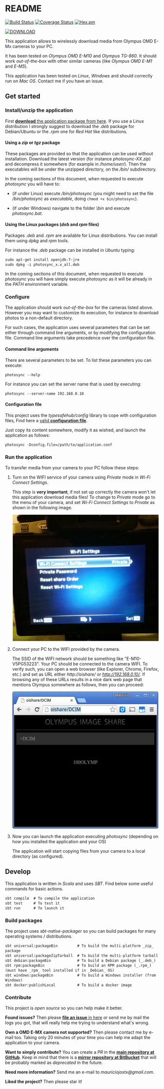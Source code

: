 # README

[![Build Status](https://api.travis-ci.org/mauriciojost/olympus-photosync.svg)](https://travis-ci.org/mauriciojost/olympus-photosync) [![Coverage Status](https://coveralls.io/repos/github/mauriciojost/olympus-photosync/badge.svg?branch=master)](https://coveralls.io/github/mauriciojost/olympus-photosync?branch=master) [![Hex.pm](https://img.shields.io/hexpm/l/plug.svg)](/LICENSE.md)

[![DOWNLOAD](https://img.shields.io/badge/DOWNLOAD-HERE-88bbaa.svg)](https://bitbucket.org/mauriciojost/olympus-photosync/downloads)

This application allows to wirelessly download media from Olympus OMD E-Mx cameras to your PC.

It has been tested on _Olympus OMD E-M10_ and _Olympus TG-860_. It should work _out-of-the-box_ with other similar cameras (like _Olympus OMD E-M1_ and _E-M5_).

This application has been tested on _Linux_, _Windows_ and should correctly run on _Mac OS_. Contact me if you have an issue.

## Get started

### Install/unzip the application 

First [**download** the application package from here](https://bitbucket.org/mauriciojost/olympus-photosync/downloads). If you use a Linux distribution I strongly suggest to download the _.deb_ package for Debian/Ubuntu or the _.rpm_ one for _Red Hat_ like distributions.

#### Using a _zip_ or _tgz_ package

These packages are provided so that the application can be used without installation. Download the latest version (for instance _photosync-XX.zip_) and decompress it somewhere (for example in _/home/user/_). Then the executables will be under the unzipped directory, on the _<PHOTOSYNC>/bin/_ subdirectory.

In the coming sections of this document, when requested to execute _photosync_ you will have to: 

 - (if under Linux) execute _<PHOTOSYNC>/bin/photosync_ (you might need to set the file _<PHOTOSYNC>/bin/photosync_ as _executable_, doing `chmod +x bin/photosync`). 
 
 - (if under Windows) navigate to the folder _<PHOTOSYNC>\bin_ and execute _photosync.bat_.

#### Using the Linux packages (_deb_ and _rpm_ files)

Packages _.deb_ and _.rpm_ are available for Linux distributions. You can install them using _dpkg_ and _rpm_ tools.

For instance the _.deb_ package can be installed in _Ubuntu_ typing: 

```
sudo apt-get install openjdk-7-jre
sudo dpkg -i photosync_x.x_all.deb
```

In the coming sections of this document, when requested to execute _photosync_ you will have simply execute _photosync_ as it will be already in the _PATH_ environment variable.
 
### Configure

The application should work _out-of-the-box_ for the cameras listed above. However you may want to customize its execution, for instance to download photos to a non-default directory.

For such cases, the application uses several parameters that can be set either through command line arguments, or by modifying the configuration file. Command line arguments take precedence over the configuration file.

#### Command line arguments

There are several parameters to be set. To list these parameters you can execute: 

```
photosync --help
```

For instance you can set the server name that is used by executing: 

```
photosync --server-name 192.168.0.10
```

#### Configuration file

This project uses the _typesafehub/config_ library to cope with configuration files, Find here a [valid **configuration file**](src/main/resources/application.conf).

Just copy its content somewhere, modify it as wished, and launch the application as follows: 

```
photosync -Dconfig.file=/path/to/application.conf 
```

### Run the application

To transfer media from your camera to your PC follow these steps:

1. Turn on the WIFI service of your camera using _Private_ mode in _Wi-Fi Connect Settings_. 

    This step is **very important**, if not set up correctly the camera won't let this application download media files! To change to _Private_ mode go to the menu of your camera, and set _Wi-Fi Connect Settings_ to _Private_ as shown in the following image.

    ![Camera in private mode](doc/images/camera-in-wifi-connect-settings-private-mode.jpg)

2. Connect your PC to the WIFI provided by the camera. 

    The SSID of the WIFI network should be something like "E-M10-V5PG53223". Your PC should be connected to the camera WIFI. To verify such, you can open a web browser (like Explorer, Chrome, Firefox, etc.) and set as URL either _http://oishare/_ or _http://192.168.0.10/_. If browsing any of these URLs results in a nice dark web page that mentions Olympus somewhere as follows, then you can proceed:

    ![PC correctly connected to the camera](doc/images/oishare-wifi-connected-ok.jpg)

3. Now you can launch the application executing _photosync_ (depending on how you installed the application and your OS)

    The application will start copying files from your camera to a local directory (as configured).

## Develop

This application is written in _Scala_ and uses _SBT_. Find below some useful commands for basic actions.

```
sbt compile  # To compile the application
sbt test     # To test it
sbt run      # To launch it
```

### Build packages

The project uses _sbt-native-packager_ so you can build packages for many operating systems / distributions.

```
sbt universal:packageBin         # To build the multi-platform _zip_ package
sbt universal:packageZipTarball  # To build the multi-platform tarball
sbt debian:packageBin            # To build a Debian package (_.deb_)
sbt rpm:packageBin               # To build an RPM package (_.rpm_) (must have _rpm_ tool installed if in _Debian_ OS)
sbt windows:packageBin           # To build a Windows installer (from Windows)
sbt docker:publishLocal          # To build a docker image
```

### Contribute

This project is _open source_ so you can help make it better.

**Found issues?** Then please [**file an issue** in here](https://github.com/mauriciojost/olympus-photosync/issues) or send me by mail the logs you got, that will really help me trying to understand what's wrong. 

**Own a OMD E-MX camera not supported?** Then please contact me by e-mail too. Taking only 20 minutes of your time you can help me adapt the application to your camera.

**Want to simply contribute?** You can create a _PR_ in the [**main repository at GitHub**](https://github.com/mauriciojost/olympus-photosync). Keep in mind that there is a [**mirror repository at BitBucket**](https://bitbucket.org/mauriciojost/olympus-photosync) that will be probably marked as _deprecated_ in the future.

**Need more information?** Send me an e-mail to _mauriciojostx@gmail.com_.

**Liked the project?** Then please star it! 


